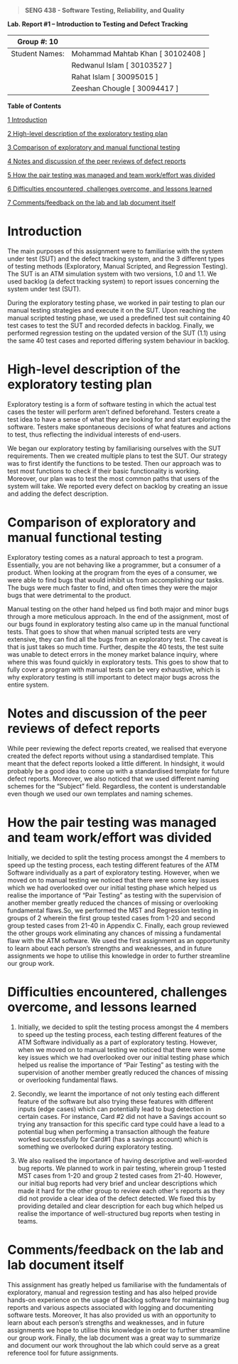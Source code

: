 >   **SENG 438 - Software Testing, Reliability, and Quality**

**Lab. Report \#1 – Introduction to Testing and Defect Tracking**

| Group \#:   10    |   |
|-----------------|---|
| Student Names:  | Mohammad Mahtab Khan [ 30102408 ] |
|                 |  Redwanul Islam [ 30103527 ] |
|                 |  Rahat Islam [ 30095015 ] |
|                 |  Zeeshan Chougle [ 30094417 ] |

**Table of Contents**

[1 Introduction](#Introduction)

[2 High-level description of the exploratory testing plan](#High-level-description-of-the-exploratory-testing-plan)

[3 Comparison of exploratory and manual functional testing](#Comparison-of-exploratory-and-manual-functional-testing)

[4 Notes and discussion of the peer reviews of defect reports](#Notes-and-discussion-of-the-peer-reviews-of-defect-reports)

[5 How the pair testing was managed and team work/effort was
divided](#how-the-pair-testing-was-managed-and-team-workeffort-was-divided)

[6 Difficulties encountered, challenges overcome, and lessons
learned](#difficulties-encountered-challenges-overcome-and-lessons-learned)

[7 Comments/feedback on the lab and lab document itself](#commentsfeedback-on-the-lab-and-lab-document-itself)

# Introduction

<p>The main purposes of this assignment were to familiarise with the system under test (SUT) and the defect tracking system, and the 3 different types of testing methods (Exploratory, Manual Scripted, and Regression Testing). 
The SUT is an ATM simulation system with two versions, 1.0 and 1.1. We used backlog (a defect tracking system) to report issues concerning the system under test (SUT).
    </p>
<p>

During the exploratory testing phase, we worked in pair testing to plan our manual testing strategies and execute it on the SUT. Upon reaching the manual scripted testing phase, we used a predefined test suit containing 40 test cases to test the SUT and recorded defects in backlog. Finally, we performed regression testing on the updated version of the SUT (1.1) using the same 40 test cases and reported differing system behaviour in backlog.

</p>


# High-level description of the exploratory testing plan

<p>
    Exploratory testing is a form of software testing in which the actual test cases the tester will perform aren’t defined beforehand. Testers create a test idea to have a sense of what they are looking for and start exploring the software. Testers make spontaneous decisions of what features and actions to test, thus reflecting the individual interests of end-users.
</p>

<p>
We began our exploratory testing by familiarising ourselves with the SUT requirements. Then we created multiple plans to test the SUT. Our strategy was to first identify the functions to be tested. Then our approach was to test most functions to check if their basic functionality is working. Moreover, our plan was to test the most common paths that users of the system will take. We reported every defect on backlog by creating an issue and adding the defect description.

</p>

# Comparison of exploratory and manual functional testing

<p>
    Exploratory testing comes as a natural approach to test a program. Essentially, you are not behaving like a programmer, but a consumer of a product. When looking at the program from the eyes of a consumer, we were able to find bugs that would inhibit us from accomplishing our tasks. The bugs were much faster to find, and often times they were the major bugs that were detrimental to the product.
    </p>
<p>

Manual testing on the other hand helped us find both major and minor bugs through a more meticulous approach. In the end of the assignment, most of our bugs found in exploratory testing also came up in the manual functional tests. That goes to show that when manual scripted tests are very extensive, they can find all the bugs from an exploratory test. The caveat is that is just takes so much time. Further, despite the 40 tests, the test suite was unable to detect errors in the money market balance inquiry, where where this was found quickly in exploratory tests. This goes to show that to fully cover a program with manual tests can be very exhaustive, which is why exploratory testing is still important to detect major bugs across the entire system.


</p>

# Notes and discussion of the peer reviews of defect reports

<p>
While peer reviewing the defect reports created, we realised that everyone created the defect reports without using a standardised template. This meant that the defect reports looked a little different. In hindsight, it would probably be a good idea to come up with a standardised template for future defect reports. Moreover, we also noticed that we used different naming schemes for the “Subject” field. Regardless, the content is understandable even though we used our own templates and naming schemes.
</p>

# How the pair testing was managed and team work/effort was divided 

<p>
Initially, we decided to split the testing process amongst the 4 members to speed up the testing process, each testing different features of the ATM Software individually as a part of exploratory testing. However, when we moved on to manual testing we noticed that there were some key issues which we had overlooked over our initial testing phase which helped us realise the importance of “Pair Testing” as testing with the supervision of another member greatly reduced the chances of missing or overlooking fundamental flaws.So, we performed the MST and Regression testing in groups of 2 wherein the first group tested cases from 1-20 and second group tested cases from 21-40 in Appendix C. Finally, each group reviewed the other groups work eliminating any chances of missing a fundamental flaw with the ATM software. We used the first assignment as an opportunity to learn about each person’s strengths and weaknesses, and in future assignments we hope to utilise this knowledge in order to further streamline our group work.

</p>

# Difficulties encountered, challenges overcome, and lessons learned


1. Initially, we decided to split the testing process amongst the 4 members to speed up the testing process, each testing different features of the ATM Software individually as a part of exploratory testing. However, when we moved on to manual testing we noticed that there were some key issues which we had overlooked over our initial testing phase which helped us realise the importance of “Pair Testing” as testing with the supervision of another member greatly reduced the chances of missing or overlooking fundamental flaws.
 
2. Secondly, we learnt the importance of not only testing each different feature of the software but also trying these features with different inputs (edge cases) which can potentially lead to bug detection in certain cases. For instance, Card #2 did not have a Savings account so trying any transaction for this specific card type could have a lead to a potential bug when performing a transaction although the feature worked successfully for Card#1 (has a savings account) which is something we overlooked during exploratory testing.
 
 3. We also realised the importance of having descriptive and well-worded bug reports. We planned to work in pair testing, wherein group 1 tested MST cases from 1-20 and group 2 tested cases from 21-40. However, our initial bug reports had very brief and unclear descriptions which made it hard for the other group to review each other's reports as they did not provide a clear idea of the defect detected. We fixed this by providing detailed and clear description for each bug which helped us realise the importance of well-structured bug reports when testing in teams.


# Comments/feedback on the lab and lab document itself

This assignment has greatly helped us familiarise with the fundamentals of exploratory, manual and regression testing and has also helped provide hands-on experience on the usage of Backlog software for maintaining bug reports and various aspects associated with logging and documenting software tests. Moreover, It has also provided us with an opportunity to learn about each person’s strengths and weaknesses, and in future assignments we hope to utilise this knowledge in order to further streamline our group work. Finally, the lab document was a great way to summarize and document our work throughout the lab which could serve as a great reference tool for future assignments.
